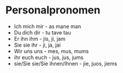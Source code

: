 # Personalpronomen

-  Ich mich mir - as mane man
-  Du dich dir - tu tave tau
-  Er ihn ihm - jis, ji, jam
-  Sie sie ihr - ji, ja, jai
-  Wir uns uns - mes, mus, mums
-  ihr euch euch - jus, jus, jums
-  sie/Sie sie/Sie ihnen/Ihnen - jie, juos, jiems

